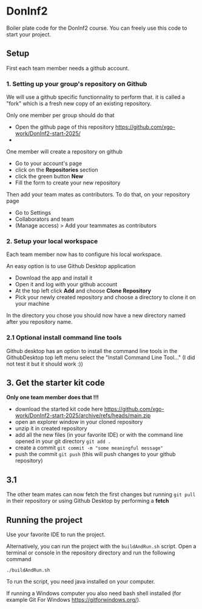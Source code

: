 # DonInf2
Boiler plate code for the DonInf2 course. You can freely use this code to start your project.

## Setup

First each team member needs a github account.

### 1. Setting up your group's repository on Github

We will use a github specific functionnality to perform that.
it is called a "fork" which is a fresh new copy of an existing repository.

Only one member per group should do that
- Open the github page of this repository https://github.com/xgo-work/DonInf2-start-2025/
-


One member will create a repository on github
- Go to your account's page
- click on the **Repositories** section
- click the green button **New**
- Fill the form to create your new repository

Then add your team mates as contributors. To do that, on your repository page
- Go to Settings
- Collaborators and team
- (Manage access) > Add your teammates as contributors

### 2. Setup your local workspace
Each team member now has to configure his local workspace.

An easy option is to use Github Desktop application
- Download the app and install it
- Open it and log with your github account
- At the top left click **Add** and choose **Clone Repository**
- Pick your newly created repository and choose a directory to clone it on your machine

In the directory you chose you should now have a new directory named after you repository name.

### 2.1 Optional install command line tools

Github desktop has an option to install the command line tools in the GithubDesktop top left menu select the "Install Command Line Tool..."
(I did not test it but it should work :))

## 3. Get the starter kit code
**Only one team member does that !!!**
- download the started kit code here https://github.com/xgo-work/DonInf2-start-2025/archive/refs/heads/main.zip
- open an explorer window in your cloned repository
- unzip it in created repository
- add all the new files (in your favorite IDE) or with the command line opened in your git directory `git add .`
- create a commit `git commit -m "some meaningful message"`
- push the commit `git push` (this will push changes to your github repository)

## 3.1
The other team mates can now fetch the first changes but running `git pull` in their repository or using Github Desktop by performing a **fetch**

## Running the project
Use your favorite IDE to run the project.

Alternatively, you can run the project with the `buildAndRun.sh` script. Open a terminal or console in the repository directory and run the following command

```
./buildAndRun.sh
```

To run the script, you need java installed on your computer.

If running a Windows computer you also need bash shell installed (for example Git For Windows https://gitforwindows.org/).

